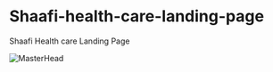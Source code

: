 # Shaafi-health-care-landing-page
Shaafi Health care Landing Page

![MasterHead](https://cdn.prod.website-files.com/63fc977c14aaea404dce4439/66bc6f54b83c13eccd57df7a_65967fbfae1419cd291e3c64_img12.webp)
